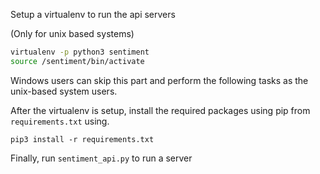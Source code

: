 Setup a virtualenv to run the api servers

(Only for unix based systems)
```bash
virtualenv -p python3 sentiment
source /sentiment/bin/activate
```
Windows users can skip this part and perform the following tasks as the unix-based system users.

After the virtualenv is setup, install the required packages using pip from `requirements.txt` using.

`pip3 install -r requirements.txt`

Finally, run `sentiment_api.py` to run a server
